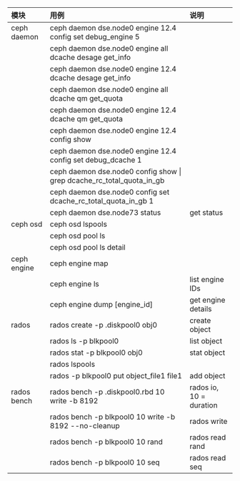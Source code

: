 |模块|用例|说明|
|:-|:-|:-|
|ceph daemon |ceph daemon dse.node0 engine 12.4 config set debug_engine 5||
||ceph daemon dse.node0 engine all dcache desage get_info||
||ceph daemon dse.node0 engine 12.4 dcache desage get_info||
||ceph daemon dse.node0 engine all dcache qm get_quota||
||ceph daemon dse.node0 engine 12.4 dcache qm get_quota||
||ceph daemon dse.node0 engine 12.4 config show||
||ceph daemon dse.node0 engine 12.4 config set debug_dcache 1||
||ceph daemon dse.node0 config show \| grep dcache_rc_total_quota_in_gb||
||ceph daemon dse.node0 config set dcache_rc_total_quota_in_gb 1||
||ceph daemon dse.node73 status| get status|
|ceph osd|ceph osd lspools||
||ceph osd pool ls||
||ceph osd pool ls detail||
|ceph engine|ceph engine map||
||ceph engine ls| list engine IDs|
||ceph engine dump [engine_id]|get engine details|
|rados|rados create -p .diskpool0  obj0| create object|
||rados ls -p blkpool0 | list object|
||rados stat -p blkpool0 obj0| stat object|
||rados lspools||
||rados -p blkpool0 put object_file1 file1| add object|
|rados bench|rados bench -p .diskpool0.rbd 10 write -b 8192 |rados io, 10 = duration|
||rados bench -p blkpool0 10 write -b 8192 --no-cleanup |rados write|
||rados bench -p blkpool0 10 rand |rados read rand|
||rados bench -p blkpool0 10 seq |rados read seq|

